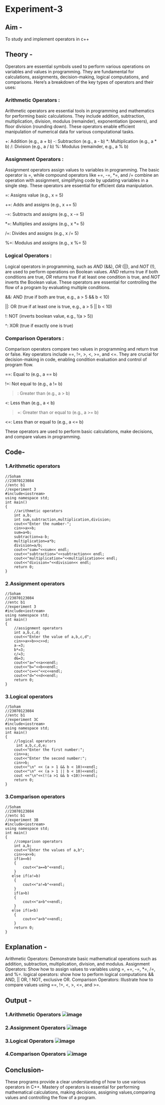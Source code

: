 # Experiment-3
## Aim -
To study and implement operators in c++
## Theory -
Operators are essential symbols used to perform various operations on variables and values in programming. They are fundamental for calculations, assignments, decision-making, logical computations, and comparisons. Here’s a breakdown of the key types of operators and their uses:

### Arithmetic Operators :
Arithmetic operators are essential tools in programming and mathematics for performing basic calculations. They include addition, subtraction, multiplication, division, modulus (remainder), exponentiation (powers), and floor division (rounding down). These operators enable efficient manipulation of numerical data for various computational tasks.

+: Addition (e.g., a + b)
-: Subtraction (e.g., a - b)
*: Multiplication (e.g., a * b)
/: Division (e.g., a / b)
%: Modulus (remainder, e.g., a % b)

### Assignment Operators :
Assignment operators assign values to variables in programming. The basic operator is =, while compound operators like +=, -=, *=, and /= combine an operation with assignment, simplifying code by updating variables in a single step. These operators are essential for efficient data manipulation.

=: Assigns value (e.g., x = 5)

+=: Adds and assigns (e.g., x += 5)

-=: Subtracts and assigns (e.g., x -= 5)

*=: Multiplies and assigns (e.g., x *= 5)

/=: Divides and assigns (e.g., x /= 5)

%=: Modulus and assigns (e.g., x %= 5)

### Logical Operators :
Logical operators in programming, such as *AND* (&&), *OR* (||), and *NOT* (!), are used to perform operations on Boolean values. *AND* returns true if both conditions are true, *OR* returns true if at least one condition is true, and *NOT* inverts the Boolean value. These operators are essential for controlling the flow of a program by evaluating multiple conditions.

&&: AND (true if both are true, e.g., a > 5 && b < 10)

||: OR (true if at least one is true, e.g., a > 5 || b < 10)

!: NOT (inverts boolean value, e.g., !(a > 5))

^: XOR (true if exactly one is true)

### Comparison Operators :
Comparison operators compare two values in programming and return true or false. Key operators include ==, !=, >, <, >=, and <=. They are crucial for decision-making in code, enabling condition evaluation and control of program flow.

==: Equal to (e.g., a == b)

!=: Not equal to (e.g., a != b)

> : Greater than (e.g., a > b)

<: Less than (e.g., a < b)

> =: Greater than or equal to (e.g., a >= b)

<=: Less than or equal to (e.g., a <= b)

These operators are used to perform basic calculations, make decisions, and compare values in programming.
## Code-
### 1.Arithmetic operators
```
//Soham
//23070123084
//entc b1
//experiment 3
#include<iostream>
using namespace std;
int main()
{
    //arithmetic operators
    int a,b;
    int sum,subtraction,multiplication,division;
    cout<<"Enter the number-";
    cin>>a>>b;
    sum=a+b;
    subtraction=a-b;
    multiplication=a*b;
    division=a/b;
    cout<<"sum="<<sum<< endl;
    cout<<"subtraction="<<subtraction<< endl;
    cout<<"multiplication="<<multiplication<< endl;
    cout<<"division="<<division<< endl;
    return 0;
}
```
### 2.Assignment operators
```
//Soham
//23070123084
//entc b1
//experiment 3
#include<iostream>
using namespace std;
int main()
{
    //assignment operators
    int a,b,c,d;
    cout<<"Enter the value of a,b,c,d";
    cin>>a>>b>>c>>d;
    a-=3;
    b*=3;
    c/=3;
    d&=3;
    cout<<"a="<<a<<endl;
    cout<<"b="<<b<<endl;
    cout<<"c=<<"<<c<<endl;
    cout<<"d="<<d<<endl;
    return 0;
}
```
### 3.Logical operators
```
//Soham
//23070123084
//entc b1
//experiment 3C
#include<iostream>
using namespace std;
int main()
{
    //logical operators
     int a,b,c,d,e;
    cout<<"Enter the first number:";
    cin>>a;
    cout<<"Enter the second number:";
    cin>>b;
    cout<<"\n" << (a > 1 && b < 10)<<endl;
    cout<<"\n" << (a > 1 || b < 10)<<endl;
    cout <<"\n"<<(!(a >1 && b <10))<<endl;
    return 0;
}
```
### 3.Comparison operators
```
//Soham
//23070123084
//entc b1
//experiment 3B
#include<iostream>
using namespace std;
int main()
{
    //comparison operators
    int a,b;
    cout<<"Enter the values of a,b";
    cin>>a>>b;
    if(a==b)
    {
        cout<<"a==b"<<endl;
    }
   else if(a!=b)
    {
        cout<<"a!=b"<<endl;
    }
    if(a>b)
    {
        cout<<"a>b"<<endl;
    }
   else if(a<b)
    {
        cout<<"a<b"<<endl;
    }
    return 0;
}
```
## Explanation -
Arithmetic Operators: Demonstrate basic mathematical operations such as addition, subtraction, multiplication, division, and modulus.
Assignment Operators: Show how to assign values to variables using =, +=, -=, *=, /=, and %=.
logical operators: show how to perform logical computations && AND, || OR, ! NOT, exclusive OR.
Comparison Operators: Illustrate how to compare values using ==, !=, <, >, <=, and >=.
## Output -
### 1.Arithmetic Operators ![image](https://github.com/user-attachments/assets/e72567c9-9888-44b0-8e7f-ca46983f8067)
### 2.Assignment Operators ![image](https://github.com/user-attachments/assets/493058f1-412d-4fe6-b162-52ab33021b98)
### 3.Logical Operators ![image](https://github.com/user-attachments/assets/92151680-00f1-4bff-be95-6efc0e849ae7)
### 4.Comparison Operators ![image](https://github.com/user-attachments/assets/cc4fab20-a209-4872-b012-f8a1c45a44a2)
## Conclusion-
These programs provide a clear understanding of how to use various operators in C++. Mastery of operators is essential for performing mathematical calculations, making decisions, assigning values,comparing values and controlling the flow of a program.
